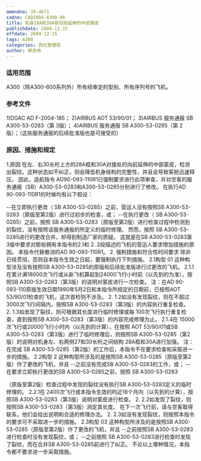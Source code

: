 ```yaml
---
amendno: 39-4671
cadno: CAD2004-A300-06
title: 机身28A和30A框向前延伸的中部蒙皮
publishdate: 2004-12-15
effdate: 2004-12-15
tags: A300
categories: 西北管理局
author: 穆彦炜
---
```


### 适用范围 
A300（除A300-600系列外）所有经审定的型别、所有序列号的飞机。

<!--more-->
### 参考文件
1)DGAC
 AD F-2004-185； 
2)AIRBUS
 AOT 53/90/01； 
3)AIRBUS 
服务通报 SB A300-53-0283（第 3版）； 
4)AIRBUS 
服务通报 SB A300-53-0285（第 2版）；（这些服务通报的后续批准版也是可接受的）

### 原因、措施和规定 
1.原因 
在左、右30长桁上方的28A框和30A对接处的向前延伸的中部蒙皮，检测出裂纹。这种状态如不纠正，则会降低机身结构的完整性，并且会导致客舱迅速释压。 
因此，适航指令 AD90-093-110R1已强制要求进行此项审查，并对空客的服务通报（SB）A300-53-0283和A300-53-0285分别进行了修改。 在执行AD 90-093-110R1的时候均有以下假设： 
  
--在立即执行更改（ SB A300-53-0285）之前，营运人没有按照SB A300-53-0283（原版至第2版）进行过初步的检查，或； --在执行更改（ SB A300-53-0285）之前，按照 SB A300-53-0283（原版至第2版）进行检查过程中检测到的裂纹，没有按照该服务通报的所定义的临时修理。 
然而，按照 SB A300-53-0285进行的更改合并，却得到制造厂家的质疑。 
这就是在SB A300-53-0283第3版中要求对那些拥有本指令的2.1和 
2.
2段描述的飞机的营运人要求增加措施的原因。 本指令代替撤消的AD 90-093-110R1。 
2. 强制措施和符合性时间要求 除非已经贯彻，否则自本指令生效之日起，要强制执行下列措施。 
2.1构型
01 这种构型涉及没有按照SB A300-53-0285的原版和后续批准版进行过更改的飞机。 
2.1.1 
在累计满18000次飞行或从新飞机算起到24000飞行小时前（以先到的为准），按照SB A300-53-0283（第3版）的说明对蒙皮进行一次检查。 注：在AD 90-093-110原版生效日期1990年5月2日和本指令所规定的日期前，已按照AOT 53/90/01检查的飞机，这次首检则不涉及。 
2.
1.2如没有发现裂纹，则在不超过3000次飞行间隔内，按照SB A300-53-0283（第3版）的内容执行重复检查。 
2.
1.3如发现了裂纹，则可根据其长度进行临时修理或每 100次飞行执行重复检查，直到按照SB A300-53-0283（第3版）的内容完成修理为止。 
2.1.4在
15000次飞行或20000飞行小时内（以先到的计算），在按照 AOT 53/90/01或SB A300-53-0283（第3版）进行了临时修理后，则按照SB A300-53-0285（第2版）的说明对机身左、右两侧27和30长桁之间结构 28A框和30A进行加强。 注：在完成 SB A300-53-0285（第2版）的工作后，本指令不在要求检查和采取进一步的措施。 
2.2构型
2 这种构型所涉及的是按照SB A300-53-0285（原版至第2版）作了更改的飞机，并且 --之前没有完成SB A300-53-0283的工作，或； --在要求立即执行更改的SB A300-53-0285之前，按照 SB A300-53-0283 

  
（原版至第2版）检查过程中发现的裂纹没有执行SB A300-53-0283定义的临时修理的。 
2.2.1在
2400次飞行或本指令生效的昀近18个月内（以先到的计算），按照SB A300-53-0283（第3版）说明对蒙皮进行检查。 
2.
2.2如发现了裂纹，则按照SB A300-53-0283（第3版）测定其长度。 在下一次飞行前，请与空客取得联系，他们会给出说明和合适的修理办法。 
2.
2.3如没有发现裂纹，则按照本指令的要求可不采取进一步的措施。 
2.3构型
03 这种构型所涉及的是按照SB A300-53-0285（原版至第2版）作了更改的飞机，并且 --之前按照SB A300-53-0283进行检查时没有发现裂纹，或； --之前按照 SB A300-53-0283进行检查时发现了裂纹，而在合并SB A300-53-0285前进行了纠正。 不论以上哪种情况，本指令都不要求进一步采取措施。 

